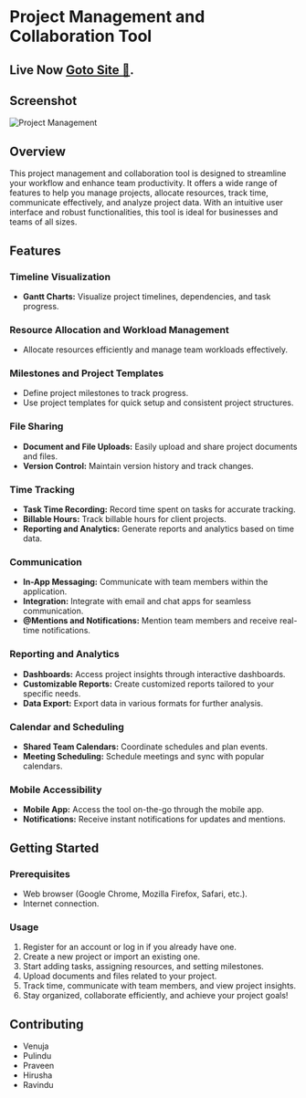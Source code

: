 # Project Management and Collaboration Tool

## Live Now [Goto Site 🥳](https://infinite-manager.netlify.app/).

## Screenshot
![Project Management](https://github.com/pulindu2002/Project-Manager-X/blob/master/assets/ss.jpg)


## Overview

This project management and collaboration tool is designed to streamline your workflow and enhance team productivity. It offers a wide range of features to help you manage projects, allocate resources, track time, communicate effectively, and analyze project data. With an intuitive user interface and robust functionalities, this tool is ideal for businesses and teams of all sizes.

## Features

### Timeline Visualization
- **Gantt Charts:** Visualize project timelines, dependencies, and task progress.
  
### Resource Allocation and Workload Management
- Allocate resources efficiently and manage team workloads effectively.

### Milestones and Project Templates
- Define project milestones to track progress.
- Use project templates for quick setup and consistent project structures.

### File Sharing
- **Document and File Uploads:** Easily upload and share project documents and files.
- **Version Control:** Maintain version history and track changes.
  
### Time Tracking
- **Task Time Recording:** Record time spent on tasks for accurate tracking.
- **Billable Hours:** Track billable hours for client projects.
- **Reporting and Analytics:** Generate reports and analytics based on time data.

### Communication
- **In-App Messaging:** Communicate with team members within the application.
- **Integration:** Integrate with email and chat apps for seamless communication.
- **@Mentions and Notifications:** Mention team members and receive real-time notifications.

### Reporting and Analytics
- **Dashboards:** Access project insights through interactive dashboards.
- **Customizable Reports:** Create customized reports tailored to your specific needs.
- **Data Export:** Export data in various formats for further analysis.

### Calendar and Scheduling
- **Shared Team Calendars:** Coordinate schedules and plan events.
- **Meeting Scheduling:** Schedule meetings and sync with popular calendars.

### Mobile Accessibility
- **Mobile App:** Access the tool on-the-go through the mobile app.
- **Notifications:** Receive instant notifications for updates and mentions.

## Getting Started

### Prerequisites
- Web browser (Google Chrome, Mozilla Firefox, Safari, etc.).
- Internet connection.

### Usage
1. Register for an account or log in if you already have one.
2. Create a new project or import an existing one.
3. Start adding tasks, assigning resources, and setting milestones.
4. Upload documents and files related to your project.
5. Track time, communicate with team members, and view project insights.
6. Stay organized, collaborate efficiently, and achieve your project goals!

## Contributing
- Venuja
- Pulindu
- Praveen
- Hirusha
- Ravindu
